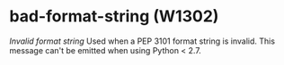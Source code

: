 # bad-format-string (W1302)
*Invalid format string* Used when a PEP 3101 format string is invalid.
This message can't be emitted when using Python \< 2.7.

